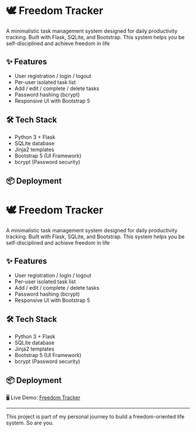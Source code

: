 # 🕊 Freedom Tracker

A minimalistic task management system designed for daily productivity tracking. Built with Flask, SQLite, and Bootstrap.
This system helps you be self-disciplined and achieve freedom in life

## ✨ Features
- User registration / login / logout
- Per-user isolated task list
- Add / edit / complete / delete tasks
- Password hashing (bcrypt)
- Responsive UI with Bootstrap 5

## 🛠 Tech Stack
- Python 3 + Flask
- SQLite database
- Jinja2 templates
- Bootstrap 5 (UI Framework)
- bcrypt (Password security)

## 📦 Deployment 
# 🕊 Freedom Tracker

A minimalistic task management system designed for daily productivity tracking. Built with Flask, SQLite, and Bootstrap.
This system helps you be self-disciplined and achieve freedom in life

## ✨ Features
- User registration / login / logout
- Per-user isolated task list
- Add / edit / complete / delete tasks
- Password hashing (bcrypt)
- Responsive UI with Bootstrap 5

## 🛠 Tech Stack
- Python 3 + Flask
- SQLite database
- Jinja2 templates
- Bootstrap 5 (UI Framework)
- bcrypt (Password security)

## 📦 Deployment 
🖥️ Live Demo: [Freedom Tracker](https://freedom-tracker.onrender.com)

---

This project is part of my personal journey to build a freedom-oriented life system.
So are you.

